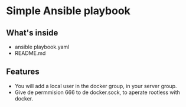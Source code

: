 # Simple Ansible playbook

## What's inside
- ansible playbook.yaml
- README.md


## Features
- You will add a local user in the docker group, in your server group.
- Give de permmision 666 to de docker.sock, to aperate rootless with docker. 


